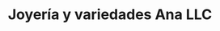---
title: "Joyería y variedades Ana LLC"
url: /hendersonville/joyeria-y-variedades-ana-llc/
shop: jewelry
---